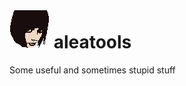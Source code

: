 # ![This is a picture of Alea Torina](logo1.png) aleatools

Some useful and sometimes stupid stuff

